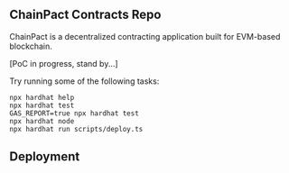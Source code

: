 ## ChainPact Contracts Repo

ChainPact is a decentralized contracting application built for EVM-based blockchain.

[PoC in progress, stand by...]


Try running some of the following tasks:

```shell
npx hardhat help
npx hardhat test
GAS_REPORT=true npx hardhat test
npx hardhat node
npx hardhat run scripts/deploy.ts
```


## Deployment

